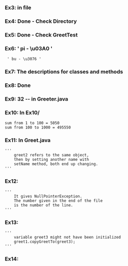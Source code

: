 ### Ex3: in file

### Ex4: Done - Check Directory

### Ex5: Done - Check GreetTest

### Ex6: ' pi - \u03A0 '
	 ' bu - \u3076 '

### Ex7: The descriptions for classes and methods

### Ex8: Done

### Ex9: 32 -- in Greeter.java 

### Ex10: In Ex10/ 
	sum from 1 to 100 = 5050
	sum from 100 to 1000 = 495550

### Ex11: In Greet.java 
	''' 
		greet2 refers to the same object,
		then by setting another name with
		setName method, both end up changing.
	'''
### Ex12:
	''' 
		It gives NullPointerException.
		The number given in the end of the file
		is the number of the line. 
	'''

### Ex13: 
	'''
		variable greet3 might not have been initialized
		greet1.copyGreetTo(greet3);
	'''

### Ex14: 

